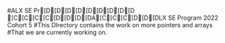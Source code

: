 #ALX SE Pr[D[D[D[D[D[D[D[D[D [C[C[C[C[D[D[D[DA[C[C[C[D[D[DLX SE Program 2022 Cohort 5
#This DIrectory contains the work on more pointers and arrays 
#That we are currently working on.
